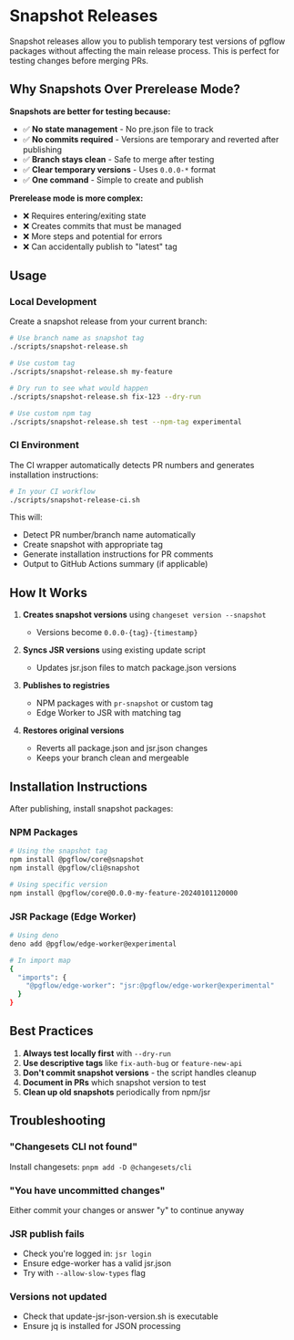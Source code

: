 # Snapshot Releases

Snapshot releases allow you to publish temporary test versions of pgflow packages without affecting the main release process. This is perfect for testing changes before merging PRs.

## Why Snapshots Over Prerelease Mode?

**Snapshots are better for testing because:**
- ✅ **No state management** - No pre.json file to track
- ✅ **No commits required** - Versions are temporary and reverted after publishing
- ✅ **Branch stays clean** - Safe to merge after testing
- ✅ **Clear temporary versions** - Uses `0.0.0-*` format
- ✅ **One command** - Simple to create and publish

**Prerelease mode is more complex:**
- ❌ Requires entering/exiting state
- ❌ Creates commits that must be managed
- ❌ More steps and potential for errors
- ❌ Can accidentally publish to "latest" tag

## Usage

### Local Development

Create a snapshot release from your current branch:

```bash
# Use branch name as snapshot tag
./scripts/snapshot-release.sh

# Use custom tag
./scripts/snapshot-release.sh my-feature

# Dry run to see what would happen
./scripts/snapshot-release.sh fix-123 --dry-run

# Use custom npm tag
./scripts/snapshot-release.sh test --npm-tag experimental
```

### CI Environment

The CI wrapper automatically detects PR numbers and generates installation instructions:

```bash
# In your CI workflow
./scripts/snapshot-release-ci.sh
```

This will:
- Detect PR number/branch name automatically
- Create snapshot with appropriate tag
- Generate installation instructions for PR comments
- Output to GitHub Actions summary (if applicable)

## How It Works

1. **Creates snapshot versions** using `changeset version --snapshot`
   - Versions become `0.0.0-{tag}-{timestamp}`
   
2. **Syncs JSR versions** using existing update script
   - Updates jsr.json files to match package.json versions
   
3. **Publishes to registries**
   - NPM packages with `pr-snapshot` or custom tag
   - Edge Worker to JSR with matching tag
   
4. **Restores original versions**
   - Reverts all package.json and jsr.json changes
   - Keeps your branch clean and mergeable

## Installation Instructions

After publishing, install snapshot packages:

### NPM Packages
```bash
# Using the snapshot tag
npm install @pgflow/core@snapshot
npm install @pgflow/cli@snapshot

# Using specific version
npm install @pgflow/core@0.0.0-my-feature-20240101120000
```

### JSR Package (Edge Worker)
```bash
# Using deno
deno add @pgflow/edge-worker@experimental

# In import map
{
  "imports": {
    "@pgflow/edge-worker": "jsr:@pgflow/edge-worker@experimental"
  }
}
```

## Best Practices

1. **Always test locally first** with `--dry-run`
2. **Use descriptive tags** like `fix-auth-bug` or `feature-new-api`
3. **Don't commit snapshot versions** - the script handles cleanup
4. **Document in PRs** which snapshot version to test
5. **Clean up old snapshots** periodically from npm/jsr

## Troubleshooting

### "Changesets CLI not found"
Install changesets: `pnpm add -D @changesets/cli`

### "You have uncommitted changes"
Either commit your changes or answer "y" to continue anyway

### JSR publish fails
- Check you're logged in: `jsr login`
- Ensure edge-worker has a valid jsr.json
- Try with `--allow-slow-types` flag

### Versions not updated
- Check that update-jsr-json-version.sh is executable
- Ensure jq is installed for JSON processing